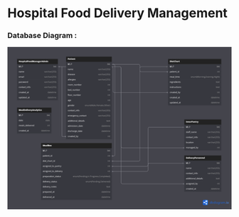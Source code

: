 # Hospital Food Delivery Management

### Database Diagram :

<p align="center">
  <img src="Hospital-FoodManagement-System.png" alt="Database Diagram" width="800" />
</p>
